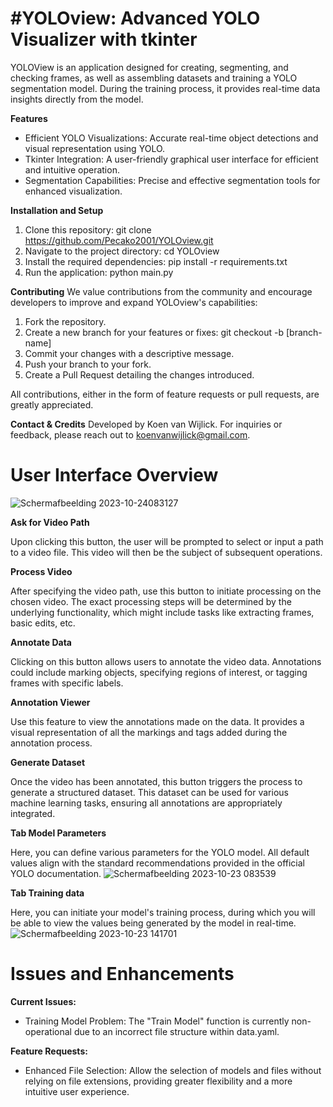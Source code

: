 # **#YOLOview: Advanced YOLO Visualizer with tkinter**

YOLOView is an application designed for creating, segmenting, and checking frames, as well as assembling datasets and training a YOLO segmentation model. During the training process, it provides real-time data insights directly from the model.

**Features**
* Efficient YOLO Visualizations: Accurate real-time object detections and visual representation using YOLO.
* Tkinter Integration: A user-friendly graphical user interface for efficient and intuitive operation.
* Segmentation Capabilities: Precise and effective segmentation tools for enhanced visualization.

**Installation and Setup**
1. Clone this repository: git clone https://github.com/Pecako2001/YOLOview.git
2. Navigate to the project directory: cd YOLOview
3. Install the required dependencies: pip install -r requirements.txt
4. Run the application: python main.py

**Contributing**
We value contributions from the community and encourage developers to improve and expand YOLOview's capabilities:
1. Fork the repository.
2. Create a new branch for your features or fixes: git checkout -b [branch-name]
3. Commit your changes with a descriptive message.
4. Push your branch to your fork.
5. Create a Pull Request detailing the changes introduced.

All contributions, either in the form of feature requests or pull requests, are greatly appreciated.

**Contact & Credits**
Developed by Koen van Wijlick. For inquiries or feedback, please reach out to koenvanwijlick@gmail.com.


# **User Interface Overview**

![Schermafbeelding 2023-10-24083127](https://github.com/Pecako2001/YOLOview/assets/77498283/07ea4dde-c8c9-4ba1-a644-d54f6a03d2b3)

**Ask for Video Path**

Upon clicking this button, the user will be prompted to select or input a path to a video file. This video will then be the subject of subsequent operations.

**Process Video**

After specifying the video path, use this button to initiate processing on the chosen video. The exact processing steps will be determined by the underlying functionality, which might include tasks like extracting frames, basic edits, etc.

**Annotate Data**

Clicking on this button allows users to annotate the video data. Annotations could include marking objects, specifying regions of interest, or tagging frames with specific labels.

**Annotation Viewer**

Use this feature to view the annotations made on the data. It provides a visual representation of all the markings and tags added during the annotation process.

**Generate Dataset**

Once the video has been annotated, this button triggers the process to generate a structured dataset. This dataset can be used for various machine learning tasks, ensuring all annotations are appropriately integrated.

**Tab Model Parameters**

Here, you can define various parameters for the YOLO model. All default values align with the standard recommendations provided in the official YOLO documentation.
![Schermafbeelding 2023-10-23 083539](https://github.com/Pecako2001/YOLOview/assets/77498283/52f0716d-7d39-4dff-bd1a-1a2b260fb744)

**Tab Training data**

Here, you can initiate your model's training process, during which you will be able to view the values being generated by the model in real-time.
![Schermafbeelding 2023-10-23 141701](https://github.com/Pecako2001/YOLOview/assets/77498283/84c46f22-0cdb-4a65-93dd-0cd7af2e5d1f)

# Issues and Enhancements

**Current Issues:**

- Training Model Problem: The "Train Model" function is currently non-operational due to an incorrect file structure within data.yaml.

**Feature Requests:**


- Enhanced File Selection: Allow the selection of models and files without relying on file extensions, providing greater flexibility and a more intuitive user experience.
